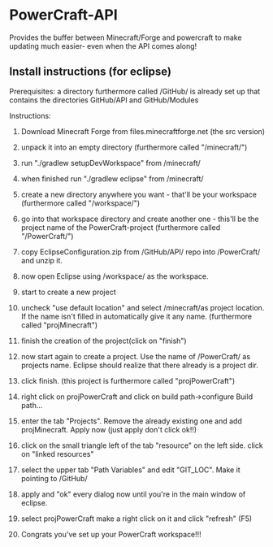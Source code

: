 PowerCraft-API
===============

Provides the buffer between Minecraft/Forge and powercraft to make updating much
easier- even when the API comes along!


Install instructions (for eclipse)
--------------------
Prerequisites:
a directory furthermore called /GitHub/ is already set up that contains the directories GitHub/API and GitHub/Modules

Instructions:

1. Download Minecraft Forge from files.minecraftforge.net (the src version)

2. unpack it into an empty directory (furthermore called "/minecraft/")

3. run "./gradlew setupDevWorkspace" from /minecraft/

4. when finished run "./gradlew eclipse" from /minecraft/

5. create a new directory anywhere you want - that'll be your workspace (furthermore called "/workspace/")

6. go into that workspace directory and create another one - this'll be the project name of the PowerCraft-project (furthermore called "/PowerCraft/")

7. copy EclipseConfiguration.zip from /GitHub/API/ repo into /PowerCraft/ and unzip it.

8. now open Eclipse using /workspace/ as the workspace.

9. start to create a new project

10. uncheck "use default location" and select /minecraft/as project location. If the name isn't filled in automatically give it any name. (furthermore called "projMinecraft")

11. finish the creation of the project(click on "finish")

12. now start again to create a project. Use the name of /PowerCraft/ as projects name. Eclipse should realize that there already is a project dir.

13. click finish. (this project is furthermore called "projPowerCraft")

14. right click on projPowerCraft and click on build path->configure Build path...

15. enter the tab "Projects". Remove the already existing one and add projMinecraft. Apply now (just apply don't click ok!!)

16. click on the small triangle left of the tab "resource" on the left side. click on "linked resources"

17. select the upper tab "Path Variables" and edit "GIT_LOC". Make it pointing to /GitHub/

18. apply and "ok" every dialog now until you're in the main window of eclipse.

19. select projPowerCraft make a right click on it and click "refresh" (F5)

20. Congrats you've set up your PowerCraft workspace!!!